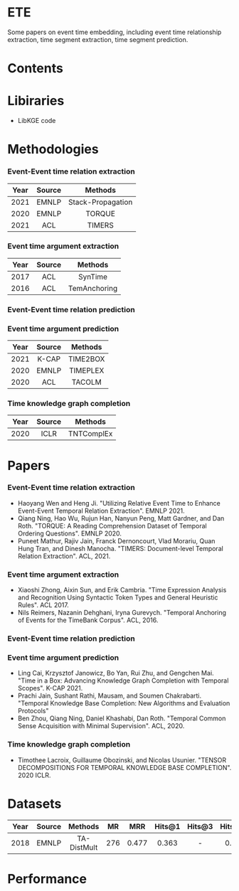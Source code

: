 # ETE
Some papers on event time embedding, including event time relationship extraction, time segment extraction, time segment prediction.
# Contents
# Libiraries
- LibKGE code
# Methodologies
### Event-Event time relation extraction
| Year | Source | Methods |
| :---: | :---: | :---: | 
| 2021 | EMNLP | Stack-Propagation |
| 2020 | EMNLP | TORQUE |
| 2021 | ACL   | TIMERS |
### Event time argument extraction
| Year | Source | Methods |
| :---: | :---: | :---: | 
| 2017 | ACL | SynTime |
| 2016 | ACL | TemAnchoring |
### Event-Event time relation prediction
### Event time argument prediction
| Year | Source | Methods |
| :---: | :---: | :---: | 
| 2021 | K-CAP | TIME2BOX |
| 2020 | EMNLP | TIMEPLEX |
| 2020 | ACL | TACOLM |
### Time knowledge graph completion
| Year | Source | Methods |
| :---: | :---: | :---: | 
| 2020 | ICLR | TNTComplEx |
# Papers
### Event-Event time relation extraction
- Haoyang Wen and Heng Ji. "Utilizing Relative Event Time to Enhance Event-Event Temporal Relation Extraction". EMNLP 2021.
- Qiang Ning, Hao Wu, Rujun Han, Nanyun Peng, Matt Gardner, and Dan Roth. "TORQUE: A Reading Comprehension Dataset of Temporal Ordering Questions". EMNLP 2020.
- Puneet Mathur, Rajiv Jain, Franck Dernoncourt, Vlad Morariu, Quan Hung Tran, and Dinesh Manocha. "TIMERS: Document-level Temporal Relation Extraction". ACL, 2021.
### Event time argument extraction
- Xiaoshi Zhong, Aixin Sun, and Erik Cambria. "Time Expression Analysis and Recognition Using Syntactic Token Types and General Heuristic Rules". ACL 2017.
- Nils Reimers, Nazanin Dehghani, Iryna Gurevych. "Temporal Anchoring of Events for the TimeBank Corpus". ACL, 2016.
### Event-Event time relation prediction
### Event time argument prediction
- Ling Cai, Krzysztof Janowicz, Bo Yan, Rui Zhu, and Gengchen Mai. "Time in a Box: Advancing Knowledge Graph Completion with Temporal Scopes". K-CAP 2021.
- Prachi Jain, Sushant Rathi, Mausam, and Soumen Chakrabarti. "Temporal Knowledge Base Completion: New Algorithms and Evaluation Protocols"
- Ben Zhou, Qiang Ning, Daniel Khashabi, Dan Roth. "Temporal Common Sense Acquisition with Minimal Supervision". ACL, 2020.
### Time knowledge graph completion
- Timothee Lacroix, Guillaume Obozinski, and Nicolas Usunier. "TENSOR DECOMPOSITIONS FOR TEMPORAL KNOWLEDGE BASE COMPLETION". 2020 ICLR.
# Datasets
| Year | Source | Methods | MR | MRR | Hits@1 | Hits@3 | Hits@10 |
| :---: | :---: | :---: | :---: | :---: | :---: | :---: | :---: |
| 2018 | EMNLP | TA-DistMult | 276 | 0.477 | 0.363 | - | 0.686 |
# Performance
